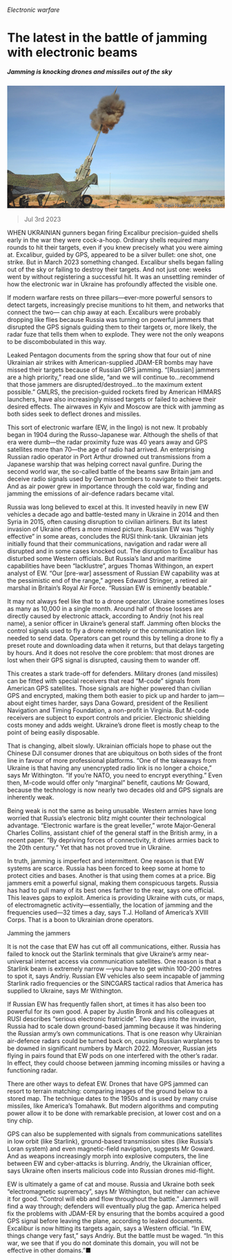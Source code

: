 ###### Electronic warfare

# The latest in the battle of jamming with electronic beams 

##### Jamming is knocking drones and missiles out of the sky 

![image](images/20230708_SRP056.jpg) 

> Jul 3rd 2023 

WHEN UKRAINIAN gunners began firing Excalibur precision-guided shells early in the war they were cock-a-hoop. Ordinary shells required many rounds to hit their targets, even if you knew precisely what you were aiming at. Excalibur, guided by GPS, appeared to be a silver bullet: one shot, one strike. But in March 2023 something changed. Excalibur shells began falling out of the sky or failing to destroy their targets. And not just one: weeks went by without registering a successful hit. It was an unsettling reminder of how the electronic war in Ukraine has profoundly affected the visible one.

If modern warfare rests on three pillars—ever-more powerful sensors to detect targets, increasingly precise munitions to hit them, and networks that connect the two— can chip away at each. Excaliburs were probably dropping like flies because Russia was turning on powerful jammers that disrupted the GPS signals guiding them to their targets or, more likely, the radar fuze that tells them when to explode. They were not the only weapons to be discombobulated in this way.

Leaked Pentagon documents from the spring show that four out of nine Ukrainian air strikes with American-supplied JDAM-ER bombs may have missed their targets because of Russian GPS jamming. “[Russian] jammers are a high priority,” read one slide, “and we will continue to…recommend that those jammers are disrupted/destroyed…to the maximum extent possible.” GMLRS, the precision-guided rockets fired by American HIMARS launchers, have also increasingly missed targets or failed to achieve their desired effects. The airwaves in Kyiv and Moscow are thick with jamming as both sides seek to deflect drones and missiles.

This sort of electronic warfare (EW, in the lingo) is not new. It probably began in 1904 during the Russo-Japanese war. Although the shells of that era were dumb—the radar proximity fuze was 40 years away and GPS satellites more than 70—the age of radio had arrived. An enterprising Russian radio operator in Port Arthur drowned out transmissions from a Japanese warship that was helping correct naval gunfire. During the second world war, the so-called battle of the beams saw Britain jam and deceive radio signals used by German bombers to navigate to their targets. And as air power grew in importance through the cold war, finding and jamming the emissions of air-defence radars became vital. 


Russia was long believed to excel at this. It invested heavily in new EW vehicles a decade ago and battle-tested many in Ukraine in 2014 and then Syria in 2015, often causing disruption to civilian airliners. But its latest invasion of Ukraine offers a more mixed picture. Russian EW was “highly effective” in some areas, concludes the RUSI think-tank. Ukrainian jets initially found that their communications, navigation and radar were all disrupted and in some cases knocked out. The disruption to Excalibur has disturbed some Western officials. But Russia’s land and maritime capabilities have been “lacklustre”, argues Thomas Withingon, an expert analyst of EW. “Our [pre-war] assessment of Russian EW capability was at the pessimistic end of the range,” agrees Edward Stringer, a retired air marshal in Britain’s Royal Air Force. “Russian EW is eminently beatable.”

It may not always feel like that to a drone operator. Ukraine sometimes loses as many as 10,000  in a single month. Around half of those losses are directly caused by electronic attack, according to Andriy (not his real name), a senior officer in Ukraine’s general staff. Jamming often blocks the control signals used to fly a drone remotely or the communication link needed to send data. Operators can get round this by telling a drone to fly a preset route and downloading data when it returns, but that delays targeting by hours. And it does not resolve the core problem: that most drones are lost when their GPS signal is disrupted, causing them to wander off. 

This creates a stark trade-off for defenders. Military drones (and missiles) can be fitted with special receivers that read “M-code” signals from American GPS satellites. Those signals are higher powered than civilian GPS and encrypted, making them both easier to pick up and harder to jam—about eight times harder, says Dana Goward, president of the Resilient Navigation and Timing Foundation, a non-profit in Virginia. But M-code receivers are subject to export controls and pricier. Electronic shielding costs money and adds weight. Ukraine’s drone fleet is mostly cheap to the point of being easily disposable. 

That is changing, albeit slowly. Ukrainian officials hope to phase out the Chinese DJI consumer drones that are ubiquitous on both sides of the front line in favour of more professional platforms. “One of the takeaways from Ukraine is that having any unencrypted radio link is no longer a choice,” says Mr Withington. “If you’re NATO, you need to encrypt everything.” Even then, M-code would offer only “marginal” benefit, cautions Mr Goward, because the technology is now nearly two decades old and GPS signals are inherently weak. 

Being weak is not the same as being unusable. Western armies have long worried that Russia’s electronic blitz might counter their technological advantage. “Electronic warfare is the great leveller,” wrote Major-General Charles Collins, assistant chief of the general staff in the British army, in a recent paper. “By depriving forces of connectivity, it drives armies back to the 20th century.” Yet that has not proved true in Ukraine. 

In truth, jamming is imperfect and intermittent. One reason is that EW systems are scarce. Russia has been forced to keep some at home to protect cities and bases. Another is that using them comes at a price. Big jammers emit a powerful signal, making them conspicuous targets. Russia has had to pull many of its best ones farther to the rear, says one official. This leaves gaps to exploit. America is providing Ukraine with cuts, or maps, of electromagnetic activity—essentially, the location of jamming and the frequencies used—32 times a day, says T.J. Holland of America’s XVIII Corps. That is a boon to Ukrainian drone operators. 

Jamming the jammers

It is not the case that EW has cut off all communications, either. Russia has failed to knock out the Starlink terminals that give Ukraine’s army near-universal internet access via communication satellites. One reason is that a Starlink beam is extremely narrow —you have to get within 100-200 metres to spot it, says Andriy. Russian EW vehicles also seem incapable of jamming Starlink radio frequencies or the SINCGARS tactical radios that America has supplied to Ukraine, says Mr Withington.

If Russian EW has frequently fallen short, at times it has also been too powerful for its own good. A paper by Justin Bronk and his colleagues at RUSI describes “serious electronic fratricide”. Two days into the invasion, Russia had to scale down ground-based jamming because it was hindering the Russian army’s own communications. That is one reason why Ukrainian air-defence radars could be turned back on, causing Russian warplanes to be downed in significant numbers by March 2022. Moreover, Russian jets flying in pairs found that EW pods on one interfered with the other’s radar. In effect, they could choose between jamming incoming missiles or having a functioning radar. 

There are other ways to defeat EW. Drones that have GPS jammed can resort to terrain matching: comparing images of the ground below to a stored map. The technique dates to the 1950s and is used by many cruise missiles, like America’s Tomahawk. But modern algorithms and computing power allow it to be done with remarkable precision, at lower cost and on a tiny chip.

GPS can also be supplemented with signals from communications satellites in low orbit (like Starlink), ground-based transmission sites (like Russia’s Loran system) and even magnetic-field navigation, suggests Mr Goward. And as weapons increasingly morph into explosive computers, the line between EW and cyber-attacks is blurring. Andriy, the Ukrainian officer, says Ukraine often inserts malicious code into Russian drones mid-flight.

EW is ultimately a game of cat and mouse. Russia and Ukraine both seek “electromagnetic supremacy”, says Mr Withington, but neither can achieve it for good. “Control will ebb and flow throughout the battle.” Jammers will find a way through; defenders will eventually plug the gap. America helped fix the problems with JDAM-ER by ensuring that the bombs acquired a good GPS signal before leaving the plane, according to leaked documents. Excalibur is now hitting its targets again, says a Western official. “In EW, things change very fast,” says Andriy. But the battle must be waged. “In this war, we see that if you do not dominate this domain, you will not be effective in other domains.”■

